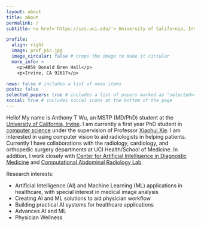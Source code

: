 ```yaml
---
layout: about
title: about
permalink: /
subtitle: <a href='https://ics.uci.edu/'> University of California, Irvine | Department of Computer Science</a> <br><a href='https://medschool.uci.edu/'> University of California, Irvine School of Medicine</a>

profile:
  align: right
  image: prof_pic.jpg
  image_circular: false # crops the image to make it circular
  more_info: >
    <p>4059 Donald Bren Hall</p>
    <p>Irvine, CA 92617</p>

news: false # includes a list of news items
posts: false
selected_papers: true # includes a list of papers marked as "selected={true}"
social: true # includes social icons at the bottom of the page
---
```


Hello! My name is Anthony T Wu, an MSTP (MD/PhD) student at the [University of California, Irvine](https://medschool.uci.edu/). I am currently a first year PhD student in [computer science](https://ics.uci.edu/) under the supervision of Professor [Xiaohui Xie](https://ics.uci.edu/~xhx/). I am interested in using computer vision to aid radiologists in helping patients. Currently I have collaborations with the radiology, cardiology, and orthopedic surgery departments at UCI Health/School of Medicine. In addition, I work closely with [Center for Artificial Intelligence in Diagnostic Medicine](https://www.caidm.som.uci.edu/) and [Computational Abdominal Radiology Lab](https://faculty.sites.uci.edu/carlab/).

Research interests:
- Artificial Intelligence (AI) and Machine Learning (ML) applications in healthcare, with special interest in medical image analysis
- Creating AI and ML solutions to aid physician workflow
- Building practical AI systems for healthcare applications
- Advances AI and ML
- Physician Wellness